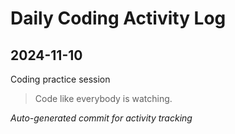 # Daily Coding Activity Log

## 2024-11-10

Coding practice session

> Code like everybody is watching.

*Auto-generated commit for activity tracking*
